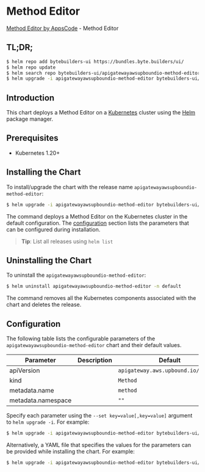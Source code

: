 # Method Editor

[Method Editor by AppsCode](https://byte.builders) - Method Editor

## TL;DR;

```bash
$ helm repo add bytebuilders-ui https://bundles.byte.builders/ui/
$ helm repo update
$ helm search repo bytebuilders-ui/apigatewayawsupboundio-method-editor --version=v0.4.18
$ helm upgrade -i apigatewayawsupboundio-method-editor bytebuilders-ui/apigatewayawsupboundio-method-editor -n default --create-namespace --version=v0.4.18
```

## Introduction

This chart deploys a Method Editor on a [Kubernetes](http://kubernetes.io) cluster using the [Helm](https://helm.sh) package manager.

## Prerequisites

- Kubernetes 1.20+

## Installing the Chart

To install/upgrade the chart with the release name `apigatewayawsupboundio-method-editor`:

```bash
$ helm upgrade -i apigatewayawsupboundio-method-editor bytebuilders-ui/apigatewayawsupboundio-method-editor -n default --create-namespace --version=v0.4.18
```

The command deploys a Method Editor on the Kubernetes cluster in the default configuration. The [configuration](#configuration) section lists the parameters that can be configured during installation.

> **Tip**: List all releases using `helm list`

## Uninstalling the Chart

To uninstall the `apigatewayawsupboundio-method-editor`:

```bash
$ helm uninstall apigatewayawsupboundio-method-editor -n default
```

The command removes all the Kubernetes components associated with the chart and deletes the release.

## Configuration

The following table lists the configurable parameters of the `apigatewayawsupboundio-method-editor` chart and their default values.

|     Parameter      | Description |                    Default                     |
|--------------------|-------------|------------------------------------------------|
| apiVersion         |             | <code>apigateway.aws.upbound.io/v1beta1</code> |
| kind               |             | <code>Method</code>                            |
| metadata.name      |             | <code>method</code>                            |
| metadata.namespace |             | <code>""</code>                                |


Specify each parameter using the `--set key=value[,key=value]` argument to `helm upgrade -i`. For example:

```bash
$ helm upgrade -i apigatewayawsupboundio-method-editor bytebuilders-ui/apigatewayawsupboundio-method-editor -n default --create-namespace --version=v0.4.18 --set apiVersion=apigateway.aws.upbound.io/v1beta1
```

Alternatively, a YAML file that specifies the values for the parameters can be provided while
installing the chart. For example:

```bash
$ helm upgrade -i apigatewayawsupboundio-method-editor bytebuilders-ui/apigatewayawsupboundio-method-editor -n default --create-namespace --version=v0.4.18 --values values.yaml
```
